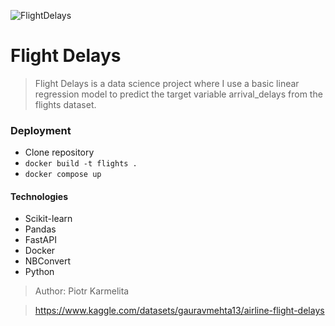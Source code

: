 ![FlightDelays](https://assets.planespotters.net/files/user/profile/78/c1/78c1c06b-331e-4add-a276-1e7b1ed6166f_256.png)

# Flight Delays
> Flight Delays is a data science project where I use a basic linear regression model to predict the target variable arrival_delays from the flights dataset.

### Deployment
 - Clone repository
 - ```docker build -t flights .```
 - ```docker compose up```

#### Technologies
 - Scikit-learn
 - Pandas
 - FastAPI
 - Docker
 - NBConvert
 - Python


> Author: Piotr Karmelita

> https://www.kaggle.com/datasets/gauravmehta13/airline-flight-delays
